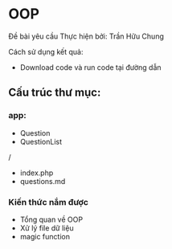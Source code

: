 # OOP

Đề bài yêu cầu Thực hiện bởi: Trần Hữu Chung

Cách sử dụng kết quả:

- Download code và run code tại đường dẫn 
## Cấu trúc thư mục:

### app:

- Question
- QuestionList

/

- index.php
- questions.md
### Kiến thức nắm được

- Tổng quan về OOP
- Xử lý file dữ liệu
- magic function
